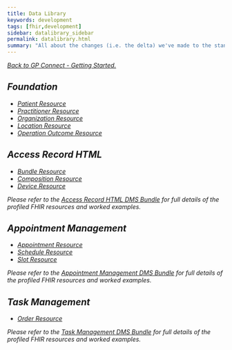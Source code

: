 ```yaml
---
title: Data Library
keywords: development
tags: [fhir,development]
sidebar: datalibrary_sidebar
permalink: datalibrary.html
summary: "All about the changes (i.e. the delta) we've made to the standard FHIR data models for GP Connect."
---
```


[<i class="fa fa-arrow-left" aria-hidden="true"/> Back to GP Connect - Getting Started.](index.html)

## Foundation ##

- [Patient Resource](https://www.simplifier.net/GPConnect/gpconnect-patient-1)
- [Practitioner Resource](https://www.simplifier.net/GPConnect/gpconnect-practitioner-1)
- [Organization Resource](https://www.simplifier.net/GPConnect/gpconnect-organization-1)
- [Location Resource](https://www.simplifier.net/GPConnect/gpconnect-location-1)
- [Operation Outcome Resource](https://www.simplifier.net/GPConnect/gpconnect-operationoutcome-1)

## Access Record HTML ##

- [Bundle Resource](https://www.simplifier.net/GPConnect/gpconnect-searchset-bundle-1)
- [Composition Resource](https://www.simplifier.net/GPConnect/gpconnect-carerecord-composition-1)
- [Device Resource](https://www.simplifier.net/GPConnect/gpconnect-device-1)

Please refer to the [Access Record HTML DMS Bundle](http://data.developer.nhs.uk/fhir/candidaterelease-170816-getrecord/index.html) for full details of the profiled FHIR resources and worked examples.

## Appointment Management ##

- [Appointment Resource](https://www.simplifier.net/GPConnect/gpconnect-appointment-1)
- [Schedule Resource](https://www.simplifier.net/GPConnect/gpconnect-schedule-1)
- [Slot Resource](https://www.simplifier.net/GPConnect/gpconnect-slot-1)

Please refer to the [Appointment Management DMS Bundle](http://data.developer.nhs.uk/fhir/candidaterelease-250816-appts/index.html) for full details of the profiled FHIR resources and worked examples.

## Task Management ##

- [Order Resource](https://www.simplifier.net/GPConnect/gpconnect-task-order-1)

Please refer to the [Task Management DMS Bundle](http://data.developer.nhs.uk/fhir/candidaterelease-170816-tasks/index.html) for full details of the profiled FHIR resources and worked examples.

